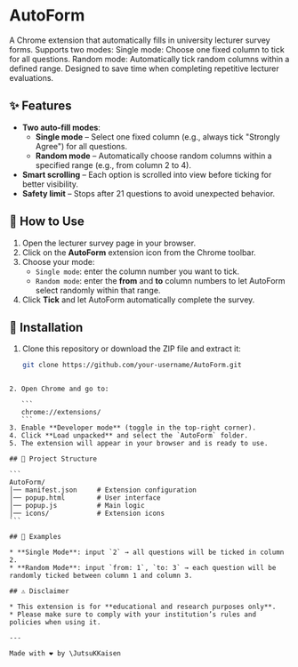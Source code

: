 # AutoForm
A Chrome extension that automatically fills in university lecturer survey forms. Supports two modes:  Single mode: Choose one fixed column to tick for all questions.  Random mode: Automatically tick random columns within a defined range.  Designed to save time when completing repetitive lecturer evaluations.

## ✨ Features
- **Two auto-fill modes**:
  - **Single mode** – Select one fixed column (e.g., always tick "Strongly Agree") for all questions.  
  - **Random mode** – Automatically choose random columns within a specified range (e.g., from column 2 to 4).  
- **Smart scrolling** – Each option is scrolled into view before ticking for better visibility.  
- **Safety limit** – Stops after 21 questions to avoid unexpected behavior.  

## 📖 How to Use
1. Open the lecturer survey page in your browser.  
2. Click on the **AutoForm** extension icon from the Chrome toolbar.  
3. Choose your mode:  
   - `Single mode`: enter the column number you want to tick.  
   - `Random mode`: enter the **from** and **to** column numbers to let AutoForm select randomly within that range.  
4. Click **Tick** and let AutoForm automatically complete the survey.  

## 🔧 Installation
1. Clone this repository or download the ZIP file and extract it:  
   ```bash
   git clone https://github.com/your-username/AutoForm.git
````

2. Open Chrome and go to:

   ```
   chrome://extensions/
   ```
3. Enable **Developer mode** (toggle in the top-right corner).
4. Click **Load unpacked** and select the `AutoForm` folder.
5. The extension will appear in your browser and is ready to use.

## 📂 Project Structure

```
AutoForm/
│── manifest.json     # Extension configuration
│── popup.html        # User interface
│── popup.js          # Main logic
│── icons/            # Extension icons
```

## 🚀 Examples

* **Single Mode**: input `2` → all questions will be ticked in column 2.
* **Random Mode**: input `from: 1`, `to: 3` → each question will be randomly ticked between column 1 and column 3.

## ⚠️ Disclaimer

* This extension is for **educational and research purposes only**.
* Please make sure to comply with your institution’s rules and policies when using it.

---

Made with ❤️ by \JutsuKKaisen
